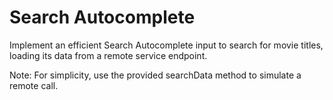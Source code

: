 # Search Autocomplete

Implement an efficient Search Autocomplete input to search for movie titles, loading its data from a remote service endpoint.

Note: For simplicity, use the provided searchData method to simulate a remote call.